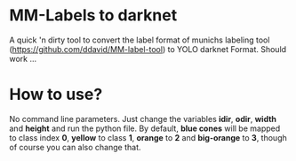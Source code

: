 # MM-Labels to darknet

A quick 'n dirty tool to convert the label format of munichs labeling tool (https://github.com/ddavid/MM-label-tool) to YOLO darknet Format. Should work ...

# How to use?

No command line parameters. Just change the variables **idir**, **odir**, **width** and **height** and run the python file.
By default, **blue cones** will be mapped to class index **0**, **yellow** to class **1**, **orange** to **2** and **big-orange** to **3**, though of course you can also change that.


